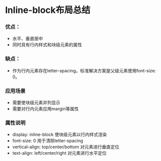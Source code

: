 # Inline-block布局总结

### 优点：
- 水平、垂直居中
- 同时具有行内样式和块级元素的属性

### 缺点：
- 作为行内元素存在letter-spacing。标准解决方案是父级元素使用font-size: 0。

### 应用场景
- 需要使块级元素并列显示
- 需要对行内元素应用margin等属性

### 属性说明
- display: inline-block 使块级元素以行内样式渲染
- font-size: 0 用于清除letter-spacing
- vertical-align: top/center/bottom 对元素进行垂直定位
- text-align: left/center/right 对元素进行水平定位